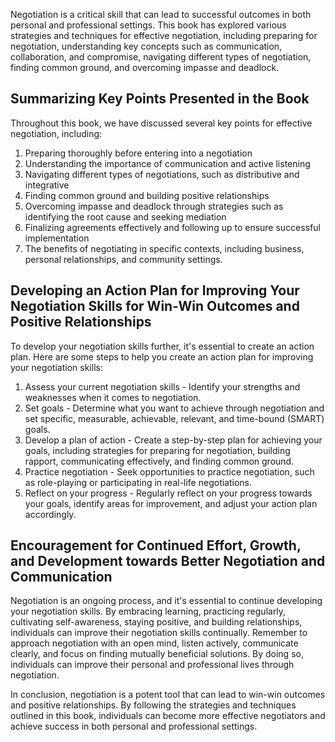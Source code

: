 
Negotiation is a critical skill that can lead to successful outcomes in both personal and professional settings. This book has explored various strategies and techniques for effective negotiation, including preparing for negotiation, understanding key concepts such as communication, collaboration, and compromise, navigating different types of negotiation, finding common ground, and overcoming impasse and deadlock.

Summarizing Key Points Presented in the Book
--------------------------------------------

Throughout this book, we have discussed several key points for effective negotiation, including:

1. Preparing thoroughly before entering into a negotiation
2. Understanding the importance of communication and active listening
3. Navigating different types of negotiations, such as distributive and integrative
4. Finding common ground and building positive relationships
5. Overcoming impasse and deadlock through strategies such as identifying the root cause and seeking mediation
6. Finalizing agreements effectively and following up to ensure successful implementation
7. The benefits of negotiating in specific contexts, including business, personal relationships, and community settings.

Developing an Action Plan for Improving Your Negotiation Skills for Win-Win Outcomes and Positive Relationships
---------------------------------------------------------------------------------------------------------------

To develop your negotiation skills further, it's essential to create an action plan. Here are some steps to help you create an action plan for improving your negotiation skills:

1. Assess your current negotiation skills - Identify your strengths and weaknesses when it comes to negotiation.
2. Set goals - Determine what you want to achieve through negotiation and set specific, measurable, achievable, relevant, and time-bound (SMART) goals.
3. Develop a plan of action - Create a step-by-step plan for achieving your goals, including strategies for preparing for negotiation, building rapport, communicating effectively, and finding common ground.
4. Practice negotiation - Seek opportunities to practice negotiation, such as role-playing or participating in real-life negotiations.
5. Reflect on your progress - Regularly reflect on your progress towards your goals, identify areas for improvement, and adjust your action plan accordingly.

Encouragement for Continued Effort, Growth, and Development towards Better Negotiation and Communication
--------------------------------------------------------------------------------------------------------

Negotiation is an ongoing process, and it's essential to continue developing your negotiation skills. By embracing learning, practicing regularly, cultivating self-awareness, staying positive, and building relationships, individuals can improve their negotiation skills continually. Remember to approach negotiation with an open mind, listen actively, communicate clearly, and focus on finding mutually beneficial solutions. By doing so, individuals can improve their personal and professional lives through negotiation.

In conclusion, negotiation is a potent tool that can lead to win-win outcomes and positive relationships. By following the strategies and techniques outlined in this book, individuals can become more effective negotiators and achieve success in both personal and professional settings.
